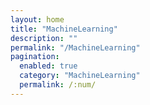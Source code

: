 ```yaml
---
layout: home
title: "MachineLearning"
description: ""
permalink: "/MachineLearning"
pagination: 
  enabled: true
  category: "MachineLearning"
  permalink: /:num/
---
```

